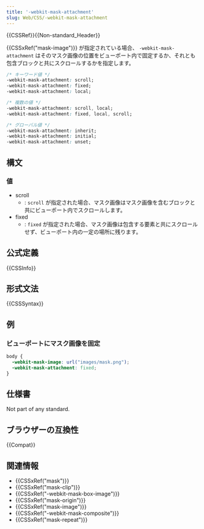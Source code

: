 ```yaml
---
title: '-webkit-mask-attachment'
slug: Web/CSS/-webkit-mask-attachment
---
```


{{CSSRef}}{{Non-standard_Header}}

{{CSSxRef("mask-image")}} が指定されている場合、 `-webkit-mask-attachment` はそのマスク画像の位置をビューポート内で固定するか、それとも包含ブロックと共にスクロールするかを指定します。

```css
/* キーワード値 */
-webkit-mask-attachment: scroll;
-webkit-mask-attachment: fixed;
-webkit-mask-attachment: local;

/* 複数の値 */
-webkit-mask-attachment: scroll, local;
-webkit-mask-attachment: fixed, local, scroll;

/* グローバル値 */
-webkit-mask-attachment: inherit;
-webkit-mask-attachment: initial;
-webkit-mask-attachment: unset;
```

## 構文

### 値

- scroll
  - : `scroll` が指定された場合、マスク画像はマスク画像を含むブロックと共にビューポート内でスクロールします。
- fixed
  - : `fixed` が指定された場合、マスク画像は包含する要素と共にスクロールせず、ビューポート内の一定の場所に残ります。

## 公式定義

{{CSSInfo}}

## 形式文法

{{CSSSyntax}}

## 例

### ビューポートにマスク画像を固定

```css
body {
  -webkit-mask-image: url("images/mask.png");
  -webkit-mask-attachment: fixed;
}
```

## 仕様書

Not part of any standard.

## ブラウザーの互換性

{{Compat}}

## 関連情報

- {{CSSxRef("mask")}}
- {{CSSxRef("mask-clip")}}
- {{CSSxRef("-webkit-mask-box-image")}}
- {{CSSxRef("mask-origin")}}
- {{CSSxRef("mask-image")}}
- {{CSSxRef("-webkit-mask-composite")}}
- {{CSSxRef("mask-repeat")}}

